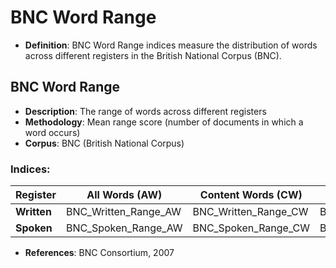 # BNC Word Range

- **Definition**: BNC Word Range indices measure the distribution of words across different registers in the British National Corpus (BNC).

## BNC Word Range
- **Description**: The range of words across different registers
- **Methodology**: Mean range score (number of documents in which a word occurs)
- **Corpus**: BNC (British National Corpus)
### Indices:

| Register   | All Words (AW) | Content Words (CW) | Function Words (FW) |
|------------|-------------------------------|-------------------------------|-------------------------------|
| **Written**  | BNC_Written_Range_AW | BNC_Written_Range_CW | BNC_Written_Range_FW |
| **Spoken**   | BNC_Spoken_Range_AW | BNC_Spoken_Range_CW | BNC_Spoken_Range_FW |

- **References**: BNC Consortium, 2007

